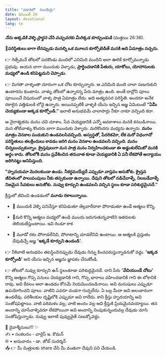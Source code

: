 ```yaml
---
title: "ఎడారిలో  సెలయేర్లు"
date: డిసెంబర్ 26
layout: devotional
lang: te
---
```


***నేను అక్కడికి వెళ్ళి ప్రార్థన చేసి వచ్చువరకు మీరిక్కడ కూర్చుండుడి*** (మత్తయి 26:36).

**📖పరిస్థితులు బాగా లేనప్పుడు మనల్ని ఒక మూలన కూర్చోబెడితే మనకి అది ఏమాత్రం నచ్చదు.**

👉 గెత్సేమనే తోటలో పదకొండు మందిలో ఎనిమిది మందిని అలా ఊరికే కూర్చోమన్నాడు ప్రభువు. ఆయన బాగా ముందుకు వెళ్ళాడు, **ప్రార్థించడానికి పేతురు, యాకోబు, యోహానులకు మధ్యలో ఉండి కనిపెట్టమని చెప్పాడు.** 

👉 మిగతా వాళ్ళంతా దూరంగా ఒక చోట కూర్చున్నారు. ఆ ఎనిమిది మంది చాలా సణుగుకుని ఉంటారను కుంటాను. వాళ్ళు తోటలో ఉన్నారన్న పేరు మాత్రం ఉంది. అంతే దాన్లోని పూలు పూయించే విషయంలో వాళ్ళ పాత్ర ఏమాత్రం లేదు. అది అత్యవసర పరిస్థితి. అందరూ అనేక రకాలైన వత్తిడులకి లోనై ఉన్నారు. అయినప్పటికీ వాళ్ళకి యేసు ఇచ్చిన ఆజ్ఞ ఏమిటంటే **“ఏమీ చెయ్యకుండా అక్కడ కూర్చోండి.”** ఇలాటి అనుభవమే చాలాసార్లు నీకూ నాకూ వచ్చింది కదా. 

ఆ నైరాశ్యతను మనం చవి చూశాం. సేవ చెయ్యడానికి ఎన్నో అవకాశాలు మనకి కనబడినాయి. మన తోటివాళ్ళు కొందరు బాగా ముందుకు వెళ్ళారు. మరికొందరు మధ్యను ఉన్నారు. 
**మనం మాత్రం వెనకాల పండుకుని ఉండవలసివచ్చింది. అస్వస్థతో, పేదరికమో, లేక మరో విధంగానో పరిస్థితులు తలక్రిందులు కావడం జరిగి మనం వెనకాల ఉండవలసి వచ్చింది. మనం చిన్నబుచ్చుకున్నాం. క్రైస్తవులుగా మన పాత్ర మనం నిర్వహించకుండా ఈ అడ్డంకులేమిటో మనకి అర్థం కాదు. తోటలోకి మనం ప్రవేశించిన తరువాత కూడా చెయ్యడానికి ఏ పనీ లేకపోతే అన్యాయం జరిగినట్టు అనిపిస్తుంది.**

**"హృదయమా మెదలకుండా ఉండు. నీకర్థమయ్యేదే ఎప్పుడూ వాస్తవం అనుకోకు. క్రైస్తవ జీవితంలో పాలుపంపులు నీకు తప్పకుండా ఉన్నాయి. దేవుని తోటలో నడిచేవాళ్ళే, నిలబడేవాళ్ళే నిజమైన సేవకులు అనుకోకు. నువ్వు కూర్చుని ఉండవలసి వచ్చిన స్థలం కూడా పరిశుద్ధమైనదే.”** 

క్రీస్తులో జీవించి ఉండడంలో **మూడు రకాలున్నాయి.**
- 🔹 ముందుకి వెళ్ళి పనిచేస్తూ కనిపెడుతూ తెల్లవారేదాకా పోరాడుతూ ఉండే ఆత్మలు కొన్ని.

- 🔹మరి కొన్ని ఆత్మలు మధ్యలో ఉండి ముందు జరుగుతున్నవాటిని ఇతరులకు తెలియజేస్తుంటాయి. ఇవి రెండూ కాక

- 🔹 మూడో రకం పోరాడలేనివి, పోరాటాన్ని చూడలేనివి ఉంటాయి. ఆ ఆత్మలకి ప్రస్తుతం దేవుడిచ్చే ఆజ్ఞ **'ఇక్కడే కూర్చుని ఉండండి'.**

👉 నీకిలాటి అనుభవం తటస్థించినప్పుడు దేవుడు నిన్ను కించపరుస్తున్నాడనుకో వద్దు. **'ఇక్కడ కూర్చోండి'** అని యేసు ఇచ్చిన ఆజ్ఞను జ్ఞాపకం చేసుకోండి. 

👉 తోటలో నువ్వు కూర్చుని ఉన్ స్థలంకూడా పరిశుద్ధమైనదే. దాని పేరు **'వేచియుండే చోటు'** కొన్ని ఆత్మలు గొప్ప పనులు చెయ్యడానికి గాని, గొప్ప భారాలు వహించడానికి గాని ఈ లోకానికి రావు. అవి కేవలం అలా ఉండడం కోసమే నియమించబడినాయి. అవి మనుషులు ఎప్పుడూ ఉపయోగించని పూలు. వాటిని ఎవరూ దండగా గుచ్చలేదు. ఏ బల్ల మీదా అవి అలంకారంగా ఉండలేవు. పరిశీలకుల దృష్టిలోకి ఎప్పుడూ అవి రాలేదు. కాని క్రీస్తు హృదయాన్ని అవి సంతోషపెట్టాయి. వాటి పరిమళం వల్ల, వాటి అందం వల్ల అవి క్రీస్తుకి ప్రియమైనవయ్యాయి. తన అందాన్ని చూసేవాళ్ళెవరూ లేకపోయినా అవి అందాన్ని నింపుకున్నందువల్ల దేవుడు చూసి సంతోషిస్తున్నాడు. నువ్వు ఇలాటి పువ్వువైతే సణుక్కోవద్దు.

<div class="blessing">🙏 <span class="bless-text">దైవాశ్శీసులు!!!</span> ✨</div>

<div class="credit">✍️ <span class="credit-text">▪ సంకలనం - చార్లెస్ ఇ. కౌమన్</span></div>
<div class="credit">🌐 <span class="credit-text">▪ అనువాదం - డా. జోబ్ సుదర్శన్</span></div>


<div class="share">📤 👉 <span class="share-text">మీ మిత్రులకు share చేసి మీ వంతుగా దేవుని పని చేయండి.</span></div>
